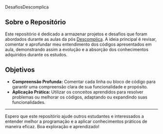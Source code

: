 DesafiosDescomplica

## Sobre o Repositório
Este repositório é dedicado a armazenar projetos e desafios que foram abordados durante as aulas da pós [Descomplica](https://github.com/FaculdadeDescomplica). A ideia principal é revisar, comentar e aprofundar meu entendimento dos códigos apresentados em aula, demonstrando assim a evolução e a absorção dos conhecimentos adquiridos durante os estudos.

## Objetivos
- **Compreensão Profunda:** Comentar cada linha ou bloco de código para garantir uma compreensão clara de sua funcionalidade e propósito.
- **Aplicação Prática:** Utilizar os conceitos aprendidos para resolver problemas ou melhorar os códigos, adaptando ou expandindo suas funcionalidades.

---

Espero que este repositório ajude outros estudantes e interessados a entender melhor a programação e a aplicar conhecimentos práticos de maneira eficaz. Boa exploração e aprendizado!
